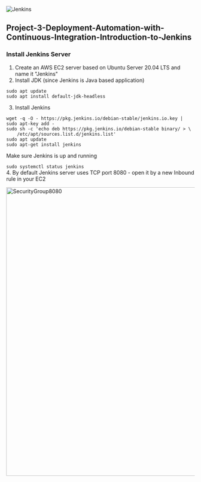 ![Jenkins](https://github.com/silviob99/Project-3-Deployment-Automation-with-Continuous-Integration-Introduction-to-Jenkins/assets/107585020/855c901b-0301-4d3a-9892-f6aefb04cf6d)

## Project-3-Deployment-Automation-with-Continuous-Integration-Introduction-to-Jenkins

### Install Jenkins Server 
1. Create an AWS EC2 server based on Ubuntu Server 20.04 LTS and name it "Jenkins"
2. Install JDK (since Jenkins is Java based application)

```
sudo apt update
sudo apt install default-jdk-headless
```

3. Install Jenkins

```
wget -q -O - https://pkg.jenkins.io/debian-stable/jenkins.io.key | sudo apt-key add -
sudo sh -c 'echo deb https://pkg.jenkins.io/debian-stable binary/ > \
    /etc/apt/sources.list.d/jenkins.list'
sudo apt update
sudo apt-get install jenkins
```

Make sure Jenkins is up and running  

```sudo systemctl status jenkins```  
4. By default Jenkins server uses TCP port 8080 - open it by a new Inbound rule in your EC2  

<img width="772" alt="SecurityGroup8080" src="https://github.com/silviob99/Project-3-Deployment-Automation-with-Continuous-Integration-Introduction-to-Jenkins/assets/107585020/86628a04-4f9b-4de6-ad8f-316aeb14bbd3">


